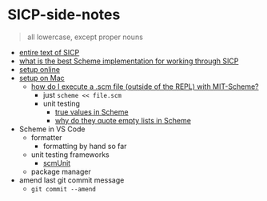 # SICP-side-notes

> all lowercase, except proper nouns

- [entire text of SICP](https://mitpress.mit.edu/sites/default/files/sicp/index.html)
- [what is the best Scheme implementation for working through SICP](https://stackoverflow.com/questions/260685/what-is-the-best-scheme-implementation-for-working-through-sicp)
- [setup online](https://www.jdoodle.com/execute-scheme-online/)
- [setup on Mac](https://rayhightower.com/blog/2015/02/18/sicp-study-group/P)
  - [how do I execute a .scm file (outside of the REPL) with MIT-Scheme?](https://stackoverflow.com/questions/903968/how-do-i-execute-a-scm-script-outside-of-the-repl-with-mit-scheme)
    - just `scheme << file.scm`
    - unit testing
      - [true values in Scheme](https://stackoverflow.com/questions/66393506/true-values-in-scheme)
      - [why do they quote empty lists in Scheme](https://stackoverflow.com/questions/19468068/why-do-they-quote-empty-lists-in-scheme)
- Scheme in VS Code
  - formatter
    - formatting by hand so far
  - unit testing frameworks
    - [scmUnit](https://github.com/nicholasrussell/scmUnit)
  - package manager
- amend last git commit message
  - `git commit --amend`
